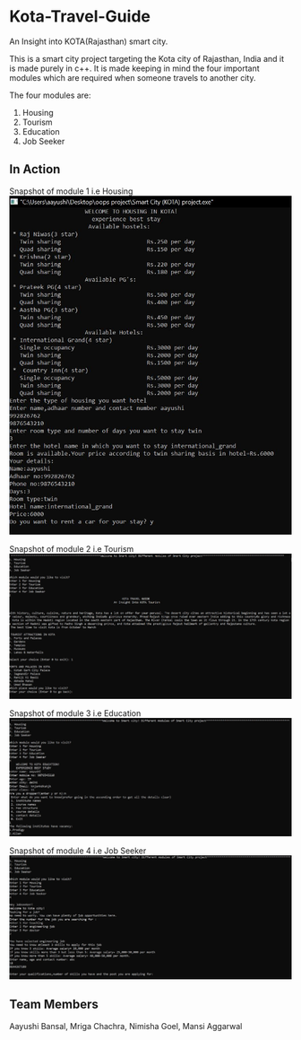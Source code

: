 # Kota-Travel-Guide
An Insight into KOTA(Rajasthan) smart city.

This is a smart city project targeting the Kota city of Rajasthan, India and it is made purely in c++. It is made keeping in mind the four important modules which are required when someone travels to another city. 

The four modules are:
1. Housing
2. Tourism
3. Education
4. Job Seeker


## In Action

Snapshot of module 1 i.e Housing
![housing](housing.JPG)

Snapshot of module 2 i.e Tourism
![tourism](tourism.JPG)

Snapshot of module 3 i.e Education
![education](education.JPG)

Snapshot of module 4 i.e Job Seeker
![jobseeker](jobseeker.JPG)


## Team Members
Aayushi Bansal, Mriga Chachra, Nimisha Goel, Mansi Aggarwal 
